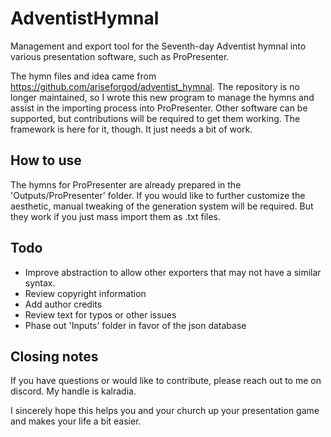 # AdventistHymnal
Management and export tool for the Seventh-day Adventist hymnal into various presentation software, such as ProPresenter.

The hymn files and idea came from <a>https://github.com/ariseforgod/adventist_hymnal</a>. The repository is no longer maintained, so I wrote this new program to manage the hymns and assist in the importing process into ProPresenter. Other software can be supported, but contributions will be required to get them working. The framework is here for it, though. It just needs a bit of work.

## How to use
The hymns for ProPresenter are already prepared in the 'Outputs/ProPresenter' folder. If you would like to further customize the aesthetic, manual tweaking of the generation system will be required. But they work if you just mass import them as .txt files.

## Todo
- Improve abstraction to allow other exporters that may not have a similar syntax.
- Review copyright information
- Add author credits
- Review text for typos or other issues
- Phase out 'Inputs' folder in favor of the json database

## Closing notes
If you have questions or would like to contribute, please reach out to me on discord. My handle is kalradia.

I sincerely hope this helps you and your church up your presentation game and makes your life a bit easier.

